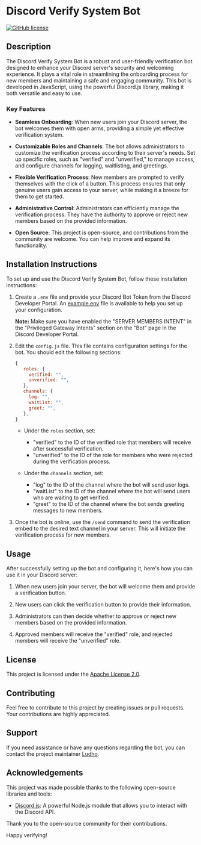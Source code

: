 # Discord Verify System Bot

[![GitHub license](https://img.shields.io/badge/license-Apache--2.0-blue.svg)](LICENSE)

## Description

The Discord Verify System Bot is a robust and user-friendly verification bot designed to enhance your Discord server's security and welcoming experience. It plays a vital role in streamlining the onboarding process for new members and maintaining a safe and engaging community. This bot is developed in JavaScript, using the powerful Discord.js library, making it both versatile and easy to use.

### Key Features

- **Seamless Onboarding**: When new users join your Discord server, the bot welcomes them with open arms, providing a simple yet effective verification system.

- **Customizable Roles and Channels**: The bot allows administrators to customize the verification process according to their server's needs. Set up specific roles, such as "verified" and "unverified," to manage access, and configure channels for logging, waitlisting, and greetings.

- **Flexible Verification Process**: New members are prompted to verify themselves with the click of a button. This process ensures that only genuine users gain access to your server, while making it a breeze for them to get started.

- **Administrative Control**: Administrators can efficiently manage the verification process. They have the authority to approve or reject new members based on the provided information.

- **Open Source**: This project is open-source, and contributions from the community are welcome. You can help improve and expand its functionality.

## Installation Instructions

To set up and use the Discord Verify System Bot, follow these installation instructions:

1. Create a `.env` file and provide your Discord Bot Token from the Discord Developer Portal. An [example.env](example.env) file is available to help you set up your configuration.

   **Note:** Make sure you have enabled the "SERVER MEMBERS INTENT" in the "Privileged Gateway Intents" section on the "Bot" page in the Discord Developer Portal.

2. Edit the `config.js` file. This file contains configuration settings for the bot. You should edit the following sections:

   ```js
   {
      roles: {
        verified: "",
        unverified: "",
      },
      channels: {
        log: "",
        waitList: "",
        greet: "",
      },
   }
   ```

   - Under the `roles` section, set:
     - "verified" to the ID of the verified role that members will receive after successful verification.
     - "unverified" to the ID of the role for members who were rejected during the verification process.

   - Under the `channels` section, set:
     - "log" to the ID of the channel where the bot will send user logs.
     - "waitList" to the ID of the channel where the bot will send users who are waiting to get verified.
     - "greet" to the ID of the channel where the bot sends greeting messages to new members.

3. Once the bot is online, use the `/send` command to send the verification embed to the desired text channel in your server. This will initiate the verification process for new members.

## Usage

After successfully setting up the bot and configuring it, here's how you can use it in your Discord server:

1. When new users join your server, the bot will welcome them and provide a verification button.

2. New users can click the verification button to provide their information.

3. Administrators can then decide whether to approve or reject new members based on the provided information.

4. Approved members will receive the "verified" role, and rejected members will receive the "unverified" role.

## License

This project is licensed under the [Apache License 2.0](LICENSE).

## Contributing

Feel free to contribute to this project by creating issues or pull requests. Your contributions are highly appreciated.

## Support

If you need assistance or have any questions regarding the bot, you can contact the project maintainer [Ludho](https://github.com/Luhdo).

## Acknowledgements

This project was made possible thanks to the following open-source libraries and tools:

- [Discord.js](https://discord.js.org/): A powerful Node.js module that allows you to interact with the Discord API.

Thank you to the open-source community for their contributions.

Happy verifying!
